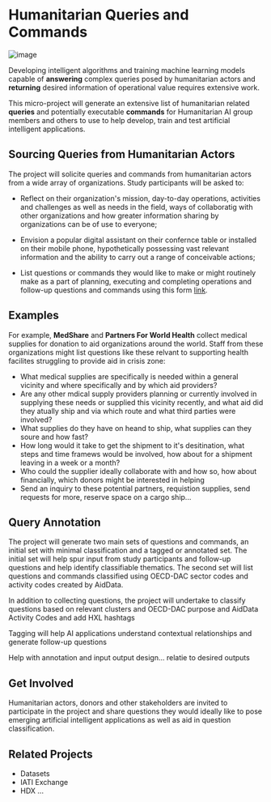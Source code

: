 # Humanitarian Queries and Commands

![image](https://github.com/Humanitarian-AI/Humanitarian-Queries/blob/edit/Media/digital_assistant.png)

Developing intelligent algorithms and training machine learning models capable of **answering** complex queries posed by humanitarian actors and **returning** desired information of operational value requires extensive work.

This micro-project will generate an extensive list of humanitarian related **queries** and potentially executable **commands** for Humanitarian AI group members and others to use to help develop, train and test artificial intelligent applications.

## Sourcing Queries from Humanitarian Actors

The project will solicite queries and commands from humanitarian actors from a wide array of organizations. Study participants will be asked to:

* Reflect on their organization's mission, day-to-day operations, activities and challenges as well as needs in the field, ways of collaboratig with other organizations and how greater information sharing by organizations can be of use to everyone;

* Envision a popular digital assistant on their confernce table or installed on their mobile phone, hypothetically possessing vast relevant information and the ability to carry out a range of conceivable actions;

* List questions or commands they would like to make or might routinely make as a part of planning, executing and completing operations and follow-up questions and commands using this form [link]().

## Examples

For example, **MedShare** and **Partners For World Health** collect medical supplies for donation to aid organizations around the world. Staff from these organizations might list questions like these relvant to supporting health facilites struggling to provide aid in crisis zone:

* What medical supplies are specifically is needed within a general vicinity and where specifically and by which aid providers?
* Are any other mdical supply providers planning or currently involved in supplying these needs or supplied this vicinity recently, and what aid did they atually ship and via which route and what third parties were involved?
* What supplies do they have on heand to ship, what supplies can they soure and how fast?
* How long would it take to get the shipment to it's desitination, what steps and time framews would be involved, how about for a shipment leaving in a week or a month?
* Who could the supplier ideally collaborate with and how so, how about financially, which donors might be interested in helping
* Send an inquiry to these potential partners, requistion supplies, send requests for more, reserve space on a cargo ship...

## Query Annotation

The project will generate two main sets of questions and commands, an initial set with minimal classification and a tagged or annotated set. The initial set will help spur input from study participants and follow-up questions and help identify classifiable thematics. The second set will list questions and commands classified using OECD-DAC sector codes and activity codes created by AidData.

In addition to collecting questions, the project will undertake to classify questions based on relevant clusters and OECD-DAC purpose and AidData Activity Codes and add HXL hashtags

Tagging will help AI applications understand contextual relationships and generate follow-up questions

Help with annotation and input output design... relatie to desired outputs

## Get Involved

Humanitarian actors, donors and other stakeholders are invited to participate in the project and share questions they would ideally like to pose emerging artificial intelligent applications as well as aid in question classification.

## Related Projects

* Datasets
* IATI Exchange
* HDX ...
